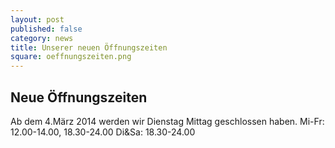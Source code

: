 ```yaml
---
layout: post
published: false
category: news
title: Unserer neuen Öffnungszeiten
square: oeffnungszeiten.png
---
```


## Neue Öffnungszeiten

Ab dem 4.März 2014 werden wir Dienstag Mittag geschlossen haben.
Mi-Fr: 12.00-14.00, 18.30-24.00  Di&Sa: 18.30-24.00

